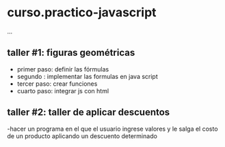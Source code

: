 # curso.practico-javascript

...

## taller #1: figuras geométricas

- primer paso: definir las fórmulas
- segundo : implementar las formulas en java script
- tercer paso: crear funciones
- cuarto paso: integrar js con html

## taller #2: taller de aplicar descuentos

-hacer un programa en el que el usuario ingrese valores y le salga el costo de un producto aplicando un descuento determinado